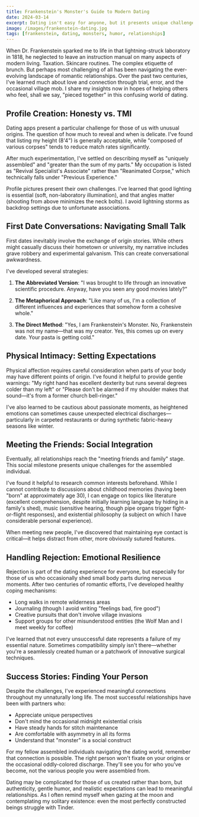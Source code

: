 ```yaml
---
title: Frankenstein's Monster's Guide to Modern Dating
date: 2024-03-14
excerpt: Dating isn't easy for anyone, but it presents unique challenges when you're a reanimated patchwork of body parts. Learn how the original assembled man navigates the complex world of romance in the digital age.
image: /images/frankenstein-dating.jpg
tags: [frankenstein, dating, monsters, humor, relationships]
---
```


When Dr. Frankenstein sparked me to life in that lightning-struck laboratory in 1818, he neglected to leave an instruction manual on many aspects of modern living. Taxation. Skincare routines. The complex etiquette of brunch. But perhaps most challenging of all has been navigating the ever-evolving landscape of romantic relationships. Over the past two centuries, I've learned much about love and connection through trial, error, and the occasional village mob. I share my insights now in hopes of helping others who feel, shall we say, "pieced together" in this confusing world of dating.

## Profile Creation: Honesty vs. TMI

Dating apps present a particular challenge for those of us with unusual origins. The question of how much to reveal and when is delicate. I've found that listing my height (8'4") is generally acceptable, while "composed of various corpses" tends to reduce match rates significantly.

After much experimentation, I've settled on describing myself as "uniquely assembled" and "greater than the sum of my parts." My occupation is listed as "Revival Specialist's Associate" rather than "Reanimated Corpse," which technically falls under "Previous Experience."

Profile pictures present their own challenges. I've learned that good lighting is essential (soft, non-laboratory illumination), and that angles matter (shooting from above minimizes the neck bolts). I avoid lightning storms as backdrop settings due to unfortunate associations.

## First Date Conversations: Navigating Small Talk

First dates inevitably involve the exchange of origin stories. While others might casually discuss their hometown or university, my narrative includes grave robbery and experimental galvanism. This can create conversational awkwardness.

I've developed several strategies:

1. **The Abbreviated Version**: "I was brought to life through an innovative scientific procedure. Anyway, have you seen any good movies lately?"

2. **The Metaphorical Approach**: "Like many of us, I'm a collection of different influences and experiences that somehow form a cohesive whole."

3. **The Direct Method**: "Yes, I am Frankenstein's Monster. No, Frankenstein was not my name—that was my creator. Yes, this comes up on every date. Your pasta is getting cold."

## Physical Intimacy: Setting Expectations

Physical affection requires careful consideration when parts of your body may have different points of origin. I've found it helpful to provide gentle warnings: "My right hand has excellent dexterity but runs several degrees colder than my left" or "Please don't be alarmed if my shoulder makes that sound—it's from a former church bell-ringer."

I've also learned to be cautious about passionate moments, as heightened emotions can sometimes cause unexpected electrical discharges—particularly in carpeted restaurants or during synthetic fabric-heavy seasons like winter.

## Meeting the Friends: Social Integration

Eventually, all relationships reach the "meeting friends and family" stage. This social milestone presents unique challenges for the assembled individual.

I've found it helpful to research common interests beforehand. While I cannot contribute to discussions about childhood memories (having been "born" at approximately age 30), I can engage on topics like literature (excellent comprehension, despite initially learning language by hiding in a family's shed), music (sensitive hearing, though pipe organs trigger fight-or-flight responses), and existential philosophy (a subject on which I have considerable personal experience).

When meeting new people, I've discovered that maintaining eye contact is critical—it helps distract from other, more obviously sutured features.

## Handling Rejection: Emotional Resilience

Rejection is part of the dating experience for everyone, but especially for those of us who occasionally shed small body parts during nervous moments. After two centuries of romantic efforts, I've developed healthy coping mechanisms:

- Long walks in remote wilderness areas
- Journaling (though I avoid writing "feelings bad, fire good")
- Creative pursuits that don't involve village invasions
- Support groups for other misunderstood entities (the Wolf Man and I meet weekly for coffee)

I've learned that not every unsuccessful date represents a failure of my essential nature. Sometimes compatibility simply isn't there—whether you're a seamlessly created human or a patchwork of innovative surgical techniques.

## Success Stories: Finding Your Person

Despite the challenges, I've experienced meaningful connections throughout my unnaturally long life. The most successful relationships have been with partners who:

- Appreciate unique perspectives
- Don't mind the occasional midnight existential crisis
- Have steady hands for stitch maintenance
- Are comfortable with asymmetry in all its forms
- Understand that "monster" is a social construct

For my fellow assembled individuals navigating the dating world, remember that connection is possible. The right person won't fixate on your origins or the occasional oddly-colored discharge. They'll see you for who you've become, not the various people you were assembled from.

Dating may be complicated for those of us created rather than born, but authenticity, gentle humor, and realistic expectations can lead to meaningful relationships. As I often remind myself when gazing at the moon and contemplating my solitary existence: even the most perfectly constructed beings struggle with Tinder.
